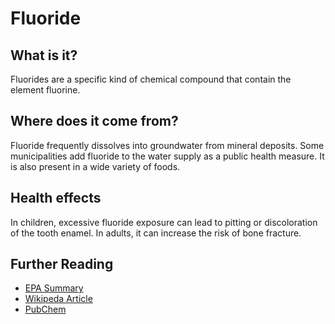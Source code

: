 # Fluoride

## What is it?
Fluorides are a specific kind of chemical compound that contain the element fluorine.

## Where does it come from?
Fluoride frequently dissolves into groundwater from mineral deposits. Some municipalities add fluoride to the water supply as a public health measure. It is also present in a wide variety of foods.

## Health effects
In children, excessive fluoride exposure can lead to pitting or discoloration of the tooth enamel. In adults, it can increase the risk of bone fracture.

## Further Reading
* [EPA Summary](https://safewater.zendesk.com/hc/en-us/sections/202346337-Fluoride)
* [Wikipeda Article](https://en.wikipedia.org/wiki/Fluoride)
* [PubChem](https://pubchem.ncbi.nlm.nih.gov/compound/fluoride)